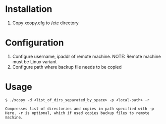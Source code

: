 
Installation
============
1. Copy xcopy.cfg to /etc directory

Configuration
=============
1. Configure username, ipaddr of remote machine.
   NOTE: Remote machine must be Linux variant
2. Configure path where backup file needs to be copied

Usage
=====
    $ ./xcopy -d <list_of_dirs_separated_by_space> -p <local-path> -r

    Compresses list of directories and copies in path specified with -p
    Here, -r is optional, which if used copies backup files to remote machine.



